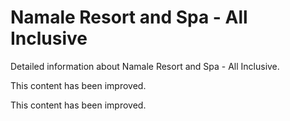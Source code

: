 # Namale Resort and Spa - All Inclusive

Detailed information about Namale Resort and Spa - All Inclusive.

This content has been improved.

This content has been improved.